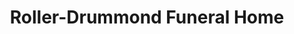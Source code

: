 ---
title: "Roller-Drummond Funeral Home"
url: /little-rock/roller-drummond-funeral-home/
shop: Bestattungen
---